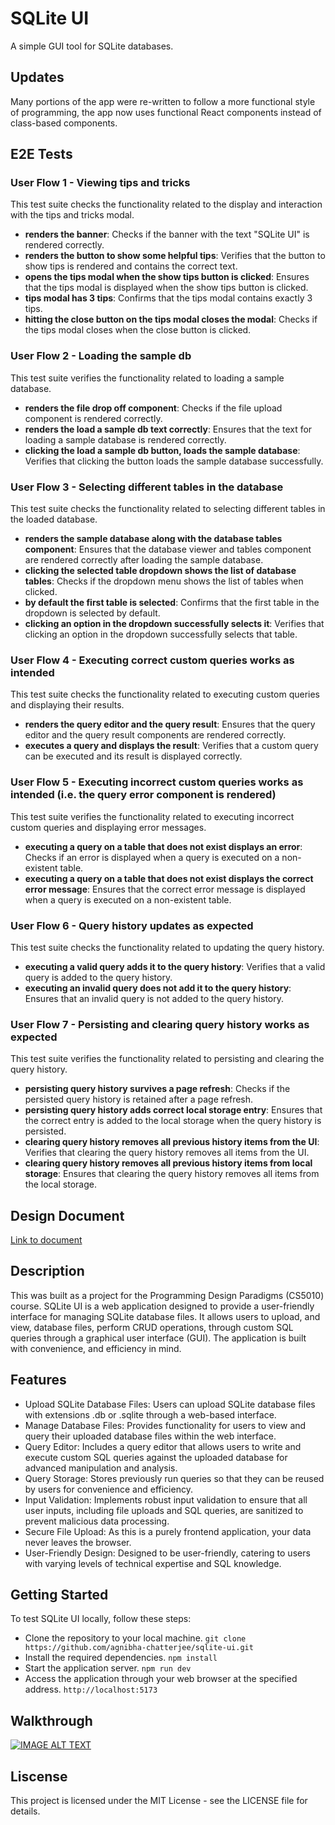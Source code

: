 # SQLite UI

A simple GUI tool for SQLite databases.

## Updates

Many portions of the app were re-written to follow a more functional style of programming, the app now uses functional React components instead of class-based components.

## E2E Tests

### User Flow 1 - Viewing tips and tricks

This test suite checks the functionality related to the display and interaction with the tips and tricks modal.

- **renders the banner**: Checks if the banner with the text "SQLite UI" is rendered correctly.
- **renders the button to show some helpful tips**: Verifies that the button to show tips is rendered and contains the correct text.
- **opens the tips modal when the show tips button is clicked**: Ensures that the tips modal is displayed when the show tips button is clicked.
- **tips modal has 3 tips**: Confirms that the tips modal contains exactly 3 tips.
- **hitting the close button on the tips modal closes the modal**: Checks if the tips modal closes when the close button is clicked.

### User Flow 2 - Loading the sample db

This test suite verifies the functionality related to loading a sample database.

- **renders the file drop off component**: Checks if the file upload component is rendered correctly.
- **renders the load a sample db text correctly**: Ensures that the text for loading a sample database is rendered correctly.
- **clicking the load a sample db button, loads the sample database**: Verifies that clicking the button loads the sample database successfully.

### User Flow 3 - Selecting different tables in the database

This test suite checks the functionality related to selecting different tables in the loaded database.

- **renders the sample database along with the database tables component**: Ensures that the database viewer and tables component are rendered correctly after loading the sample database.
- **clicking the selected table dropdown shows the list of database tables**: Checks if the dropdown menu shows the list of tables when clicked.
- **by default the first table is selected**: Confirms that the first table in the dropdown is selected by default.
- **clicking an option in the dropdown successfully selects it**: Verifies that clicking an option in the dropdown successfully selects that table.

### User Flow 4 - Executing correct custom queries works as intended

This test suite checks the functionality related to executing custom queries and displaying their results.

- **renders the query editor and the query result**: Ensures that the query editor and the query result components are rendered correctly.
- **executes a query and displays the result**: Verifies that a custom query can be executed and its result is displayed correctly.

### User Flow 5 - Executing incorrect custom queries works as intended (i.e. the query error component is rendered)

This test suite verifies the functionality related to executing incorrect custom queries and displaying error messages.

- **executing a query on a table that does not exist displays an error**: Checks if an error is displayed when a query is executed on a non-existent table.
- **executing a query on a table that does not exist displays the correct error message**: Ensures that the correct error message is displayed when a query is executed on a non-existent table.

### User Flow 6 - Query history updates as expected

This test suite checks the functionality related to updating the query history.

- **executing a valid query adds it to the query history**: Verifies that a valid query is added to the query history.
- **executing an invalid query does not add it to the query history**: Ensures that an invalid query is not added to the query history.

### User Flow 7 - Persisting and clearing query history works as expected

This test suite verifies the functionality related to persisting and clearing the query history.

- **persisting query history survives a page refresh**: Checks if the persisted query history is retained after a page refresh.
- **persisting query history adds correct local storage entry**: Ensures that the correct entry is added to the local storage when the query history is persisted.
- **clearing query history removes all previous history items from the UI**: Verifies that clearing the query history removes all items from the UI.
- **clearing query history removes all previous history items from local storage**: Ensures that clearing the query history removes all items from the local storage.

## Design Document

[Link to document](https://docs.google.com/document/d/1RKbaiCt2x4ijkt0R4R44YsqSmyY2WY0hJYDRh6K7rKI/edit?usp=sharing)

## Description

This was built as a project for the Programming Design Paradigms (CS5010) course.
SQLite UI is a web application designed to provide a user-friendly interface for managing SQLite database files. It allows users to upload, and view, database files, perform CRUD operations, through custom SQL queries through a graphical user interface (GUI). The application is built with convenience, and efficiency in mind.

## Features

- Upload SQLite Database Files: Users can upload SQLite database files with extensions .db or .sqlite through a web-based interface.
- Manage Database Files: Provides functionality for users to view and query their uploaded database files within the web interface.
- Query Editor: Includes a query editor that allows users to write and execute custom SQL queries against the uploaded database for advanced manipulation and analysis.
- Query Storage: Stores previously run queries so that they can be reused by users for convenience and efficiency.
- Input Validation: Implements robust input validation to ensure that all user inputs, including file uploads and SQL queries, are sanitized to prevent malicious data processing.
- Secure File Upload: As this is a purely frontend application, your data never leaves the browser.
- User-Friendly Design: Designed to be user-friendly, catering to users with varying levels of technical expertise and SQL knowledge.

## Getting Started

To test SQLite UI locally, follow these steps:

- Clone the repository to your local machine.
  `git clone https://github.com/agnibha-chatterjee/sqlite-ui.git`
- Install the required dependencies.
  `npm install`
- Start the application server.
  `npm run dev`
- Access the application through your web browser at the specified address.
  `http://localhost:5173`

## Walkthrough

[![IMAGE ALT TEXT](http://img.youtube.com/vi/X7hLOfgtfNg/0.jpg)](http://www.youtube.com/watch?v=X7hLOfgtfNg "SQLite UI")

## Liscense

This project is licensed under the MIT License - see the LICENSE file for details.
